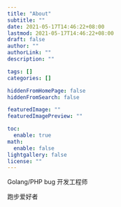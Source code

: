 ```yaml
---
title: "About"
subtitle: ""
date: 2021-05-17T14:46:22+08:00
lastmod: 2021-05-17T14:46:22+08:00
draft: false
author: ""
authorLink: ""
description: ""

tags: []
categories: []

hiddenFromHomePage: false
hiddenFromSearch: false

featuredImage: ""
featuredImagePreview: ""

toc:
  enable: true
math:
  enable: false
lightgallery: false
license: ""
---
```


<!--more-->

Golang/PHP bug 开发工程师

跑步爱好者
